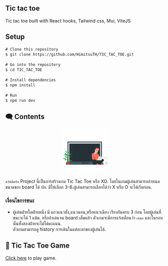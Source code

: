 ## Tic tac toe

Tic tac toe built with React hooks, Tailwind css, Mui, ViteJS

## Setup

```
# Clone this repository
$ git clone https://github.com/HimitsuTH/TIC_TAC_TOE.git

# Go into the repository
$ cd TIC_TAC_TOE

# Install dependencies
$ npm install

# Run
$ npm run dev

```

## :left_speech_bubble: Contents

<p align="center" style="margin-bottom:5px; ">
    <img
  src="./public/image1.gif"
  alt="image"
  title="image coding"
  style="display: inline-block; margin: 0 auto; max-width: 300px">
</p>

`สวัสดีครับ` Project นี้เป็นการสร้างเกม Tic Tac Toe หรือ XO. โดยในเกมผู้เล่นสามารถกำหนดขนาดของ board ได้ ปล. มีให้เลือก 3-6.ผู้เล่นสามารถเลือกได้ว่า X หรือ O จะได้เริ่มก่อน.

### เงื่อนไขการชนะ

- ผู้เล่นฝ่ายใดฝ่ายหนึ่ง มี แถวแนวตั้ง,แนวนอน,หรือแนวเฉียง เรียงกันครบ 3 ก่อน โดยผู้เล่นที่ชนะจะได้ 1 แต้ม. หรือถ้าเล่นจน board เต็มแล้ว ตัวเกมจะมีการแจ้งเตือนว่า `เสมอ` และในรอบนั้นทั้งสองฝ่ายจะไม่ได้คะแนน.  
ตัวเกมสามารถดู history การเดินในแต่ละตาของผู้เล่นได้.

## :link: Tic Tac Toe Game

<a  href="https://xo-practice.netlify.app/" target="_blank" rel="noreferrer"> Click here</a> to play game.
